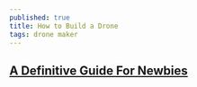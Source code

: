 ```yaml
---
published: true
title: How to Build a Drone
tags: drone maker
---
```

## [A Definitive Guide For Newbies](http://beginnerflyer.com/build-a-drone/)
